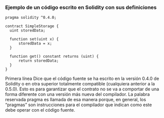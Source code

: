 ### Ejemplo de un código escrito en Solidity con sus definiciones


    pragma solidity ^0.4.0;

    contract SimpleStorage {
      uint storedData;

      function set(uint x) {
          storedData = x;
      }

      function get() constant returns (uint) {
          return storedData;
      }
    }


Primera línea
Dice que el código fuente se ha escrito en la versión 0.4.0 de Solidity o en otra superior totalmente compatible (cualquiera anterior a la 0.5.0).
Esto es para garantizar que el contrato no se va a comportar de una forma diferente con una versión más nueva del compilador.
La palabra reservada pragma es llamada de esa manera porque, en general, los “pragmas” son instrucciones para el compilador que indican como este debe operar con el código fuente.

